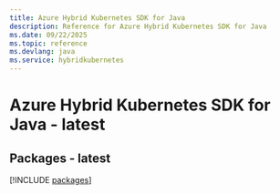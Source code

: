```yaml
---
title: Azure Hybrid Kubernetes SDK for Java
description: Reference for Azure Hybrid Kubernetes SDK for Java
ms.date: 09/22/2025
ms.topic: reference
ms.devlang: java
ms.service: hybridkubernetes
---
```

# Azure Hybrid Kubernetes SDK for Java - latest
## Packages - latest
[!INCLUDE [packages](hybrid-kubernetes-index.md)]